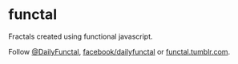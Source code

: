 # functal
Fractals created using functional javascript.

Follow [@DailyFunctal](https://twitter.com/dailyfunctal), [facebook/dailyfunctal](https://www.facebook.com/dailyfunctal) or [functal.tumblr.com](https://functal.tumblr.com).